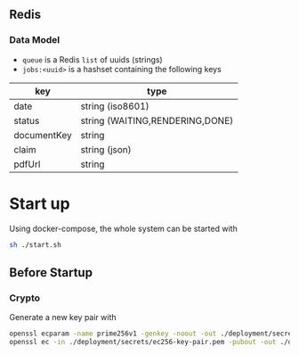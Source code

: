 ## Redis

### Data Model

* `queue` is a Redis `list` of uuids (strings)
* `jobs:<uuid>` is a hashset containing the following keys

|     key     |              type               |
| ----------- | ------------------------------- |
| date        | string (iso8601)                |
| status      | string (WAITING,RENDERING,DONE) |
| documentKey | string                          |
| claim       | string (json)                   |
| pdfUrl      | string                          |

# Start up
Using docker-compose, the whole system can be started with 

```sh
sh ./start.sh
```

## Before Startup
### Crypto
Generate a new key pair with 

```sh
openssl ecparam -name prime256v1 -genkey -noout -out ./deployment/secrets/ec256-key-pair.pem
openssl ec -in ./deployment/secrets/ec256-key-pair.pem -pubout -out ./deployment/secrets/ec256-public.pem
```
